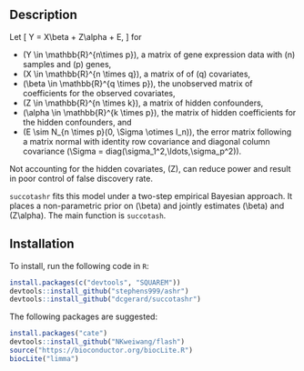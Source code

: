 <!-- README.md is generated from README.Rmd. Please edit that file -->
Description
-----------

Let \[
Y = X\beta + Z\alpha + E,
\] for

-   \(Y \in \mathbb{R}^{n\times p}\), a matrix of gene expression data with \(n\) samples and \(p\) genes,
-   \(X \in \mathbb{R}^{n \times q}\), a matrix of of \(q\) covariates,
-   \(\beta \in \mathbb{R}^{q \times p}\), the unobserved matrix of coefficients for the observed covariates,
-   \(Z \in \mathbb{R}^{n \times k}\), a matrix of hidden confounders,
-   \(\alpha \in \mathbb{R}^{k \times p}\), the matrix of hidden coefficients for the hidden confounders, and
-   \(E \sim N_{n \times p}(0, \Sigma \otimes I_n)\), the error matrix following a matrix normal with identity row covariance and diagonal column covariance \(\Sigma = diag(\sigma_1^2,\ldots,\sigma_p^2)\).

Not accounting for the hidden covariates, \(Z\), can reduce power and result in poor control of false discovery rate.

`succotashr` fits this model under a two-step empirical Bayesian approach. It places a non-parametric prior on \(\beta\) and jointly estimates \(\beta\) and \(Z\alpha\). The main function is `succotash`.

Installation
------------

To install, run the following code in `R`:

``` r
install.packages(c("devtools", "SQUAREM"))
devtools::install_github("stephens999/ashr")
devtools::install_github("dcgerard/succotashr")
```

The following packages are suggested:

``` r
install.packages("cate")
devtools::install_github("NKweiwang/flash")
source("https://bioconductor.org/biocLite.R")
biocLite("limma")
```
